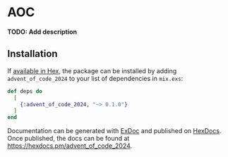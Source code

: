 # AOC

**TODO: Add description**

## Installation

If [available in Hex](https://hex.pm/docs/publish), the package can be installed
by adding `advent_of_code_2024` to your list of dependencies in `mix.exs`:

```elixir
def deps do
  [
    {:advent_of_code_2024, "~> 0.1.0"}
  ]
end
```

Documentation can be generated with [ExDoc](https://github.com/elixir-lang/ex_doc)
and published on [HexDocs](https://hexdocs.pm). Once published, the docs can
be found at <https://hexdocs.pm/advent_of_code_2024>.

